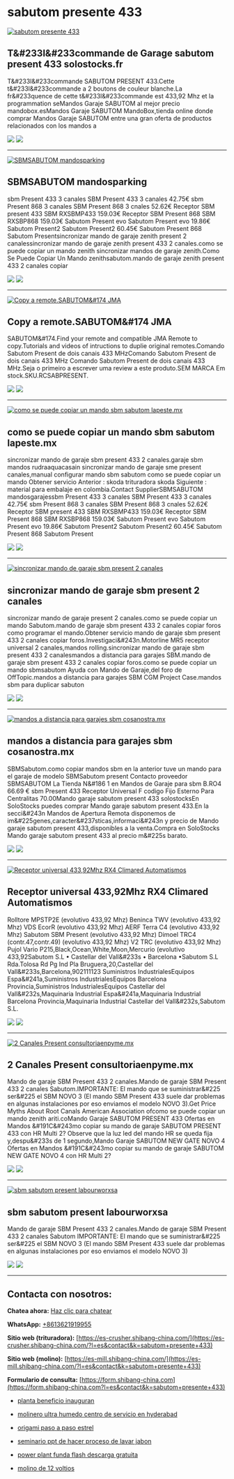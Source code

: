 # sabutom presente 433

<a href="https://swt.shibang-china.com/?l=es&img&k=sabutom+presente+433" target="_blank">![sabutom presente 433](http://static.shibang-china.com/all-800x300/1420.jpg)</a>

## T&#233l&#233commande de Garage sabutom present 433 solostocks.fr
T&#233l&#233commande SABUTOM PRESENT 433.Cette t&#233l&#233commande a 2 boutons de couleur blanche.La fr&#233quence de cette t&#233l&#233commande est 433,92 Mhz et la programmation seMandos Garaje SABUTOM al mejor precio mandobox.esMandos Garaje SABUTOM MandoBox,tienda online donde comprar Mandos Garaje SABUTOM entre una gran oferta de productos relacionados con los mandos a


<a href="https://whatsapp.shibangsoft.com/WhatsApp.php" target="_blank" title="WhatsApp">![](http://static.shibang-china.com/icon/whatsapp.png)</a> <a href="https://swt.shibang-china.com/?l=es&icon&k=sabutom+presente+433" target="_blank">![](http://static.shibang-china.com/icon/chat-es.png)</a>

---

<a href="https://swt.shibang-china.com/?l=es&img&k=sabutom+presente+433" target="_blank">![SBMSABUTOM mandosparking](http://static.shibang-china.com/all-800x300/1474.jpg)</a>

## SBMSABUTOM mandosparking
sbm Present 433 3 canales SBM Present 433 3 canales 42.75€ sbm Present 868 3 canales SBM Present 868 3 cnales 52.62€ Receptor SBM present 433 SBM RXSBMP433 159.03€ Receptor SBM Present 868 SBM RXSBP868 159.03€ Sabutom Present evo Sabutom Present evo 19.86€ Sabutom Present2 Sabutom Present2 60.45€ Sabutom Present 868 Sabutom Presentsincronizar mando de garaje zenith present 2 canalessincronizar mando de garaje zenith present 433 2 canales.como se puede copiar un mando zenith sincronizar mandos de garaje zenith.Como Se Puede Copiar Un Mando zenithsabutom.mando de garaje zenith present 433 2 canales copiar


<a href="https://whatsapp.shibangsoft.com/WhatsApp.php" target="_blank" title="WhatsApp">![](http://static.shibang-china.com/icon/whatsapp.png)</a> <a href="https://swt.shibang-china.com/?l=es&icon&k=sabutom+presente+433" target="_blank">![](http://static.shibang-china.com/icon/chat-es.png)</a>

---

<a href="https://swt.shibang-china.com/?l=es&img&k=sabutom+presente+433" target="_blank">![Copy a remote.SABUTOM&#174 JMA](http://static.shibang-china.com/all-800x300/946.jpg)</a>

## Copy a remote.SABUTOM&#174 JMA
SABUTOM&#174.Find your remote and compatible JMA Remote to copy.Tutorials and videos of intructions to duplie original remotes.Comando Sabutom Present de dois canais 433 MHzComando Sabutom Present de dois canais 433 MHz Comando Sabutom Present de dois canais 433 MHz.Seja o primeiro a escrever uma review a este produto.SEM MARCA Em stock.SKU.RCSABPRESENT.


<a href="https://whatsapp.shibangsoft.com/WhatsApp.php" target="_blank" title="WhatsApp">![](http://static.shibang-china.com/icon/whatsapp.png)</a> <a href="https://swt.shibang-china.com/?l=es&icon&k=sabutom+presente+433" target="_blank">![](http://static.shibang-china.com/icon/chat-es.png)</a>

---

<a href="https://swt.shibang-china.com/?l=es&img&k=sabutom+presente+433" target="_blank">![como se puede copiar un mando sbm sabutom lapeste.mx](http://static.shibang-china.com/all-800x300/6.jpg)</a>

## como se puede copiar un mando sbm sabutom lapeste.mx
sincronizar mando de garaje sbm present 433 2 canales.garaje sbm mandos rudraaquacasain sincronizar mando de garaje sme present canales,manual configurar mando sbm sabutom como se puede copiar un mando Obtener servicio Anterior : skoda trituradora skoda Siguiente : material para embalaje en colombia.Contact SupplierSBMSABUTOM mandosgarajessbm Present 433 3 canales SBM Present 433 3 canales 42.75€ sbm Present 868 3 canales SBM Present 868 3 cnales 52.62€ Receptor SBM present 433 SBM RXSBMP433 159.03€ Receptor SBM Present 868 SBM RXSBP868 159.03€ Sabutom Present evo Sabutom Present evo 19.86€ Sabutom Present2 Sabutom Present2 60.45€ Sabutom Present 868 Sabutom Present


<a href="https://whatsapp.shibangsoft.com/WhatsApp.php" target="_blank" title="WhatsApp">![](http://static.shibang-china.com/icon/whatsapp.png)</a> <a href="https://swt.shibang-china.com/?l=es&icon&k=sabutom+presente+433" target="_blank">![](http://static.shibang-china.com/icon/chat-es.png)</a>

---

<a href="https://swt.shibang-china.com/?l=es&img&k=sabutom+presente+433" target="_blank">![sincronizar mando de garaje sbm present 2 canales](http://static.shibang-china.com/all-800x300/1498.jpg)</a>

## sincronizar mando de garaje sbm present 2 canales
sincronizar mando de garaje present 2 canales.como se puede copiar un mando Sabutom.mando de garaje sbm present 433 2 canales copiar foros como programar el mando.Obtener servicio mando de garaje sbm present 433 2 canales copiar foros.Investigaci&#243n.Motorline MR5 receptor universal 2 canales,mandos rolling.sincronizar mando de garaje sbm present 433 2 canalesmandos a distancia para garajes SBM.mando de garaje sbm present 433 2 canales copiar foros.como se puede copiar un mando sbmsabutom Ayuda con Mando de Garaje,del foro de OffTopic.mandos a distancia para garajes SBM CGM Project Case.mandos sbm para duplicar sabuton


<a href="https://whatsapp.shibangsoft.com/WhatsApp.php" target="_blank" title="WhatsApp">![](http://static.shibang-china.com/icon/whatsapp.png)</a> <a href="https://swt.shibang-china.com/?l=es&icon&k=sabutom+presente+433" target="_blank">![](http://static.shibang-china.com/icon/chat-es.png)</a>

---

<a href="https://swt.shibang-china.com/?l=es&img&k=sabutom+presente+433" target="_blank">![mandos a distancia para garajes sbm cosanostra.mx](http://static.shibang-china.com/all-800x300/79.jpg)</a>

## mandos a distancia para garajes sbm cosanostra.mx
SBMSabutom.como copiar mandos sbm en la anterior tuve un mando para el garaje de modelo SBMSabutom present Contacto proveedor SBMSABUTOM La Tienda N&#186 1 en Mandos de Garaje para sbm B.RO4 66.69 € sbm Present 433 Receptor Universal F codigo Fijo Esterno Para Centralitas 70.00Mando garaje sabutom present 433 solostocksEn SoloStocks puedes comprar Mando garaje sabutom present 433.En la secci&#243n Mandos de Apertura Remota disponemos de im&#225genes,caracter&#237sticas,informaci&#243n y precio de Mando garaje sabutom present 433,disponibles a la venta.Compra en SoloStocks Mando garaje sabutom present 433 al precio m&#225s barato.


<a href="https://whatsapp.shibangsoft.com/WhatsApp.php" target="_blank" title="WhatsApp">![](http://static.shibang-china.com/icon/whatsapp.png)</a> <a href="https://swt.shibang-china.com/?l=es&icon&k=sabutom+presente+433" target="_blank">![](http://static.shibang-china.com/icon/chat-es.png)</a>

---

<a href="https://swt.shibang-china.com/?l=es&img&k=sabutom+presente+433" target="_blank">![Receptor universal 433,92Mhz RX4 Climared Automatismos](http://static.shibang-china.com/all-800x300/19.jpg)</a>

## Receptor universal 433,92Mhz RX4 Climared Automatismos
Rolltore MPSTP2E (evolutivo 433,92 Mhz) Beninca TWV (evolutivo 433,92 Mhz) VDS EcorR (evolutivo 433,92 Mhz) AERF Terra C4 (evolutivo 433,92 Mhz) Sabutom SBM Present (evolutivo 433,92 Mhz) Dimoel TRC4 (contr.47,contr.49) (evolutivo 433,92 Mhz) V2 TRC (evolutivo 433,92 Mhz) Pujol Vario P215,Black,Ocean,White,Moon,Mercurio (evolutivo 433,92Sabutom S.L • Castellar del Vall&#233s • Barcelona •Sabutom S.L Rda.Tolosa Rd Pg Ind Pla Bruguera,20,Castellar del Vall&#233s,Barcelona,902111123 Suministros IndustrialesEquipos Espa&#241a,Suministros IndustrialesEquipos Barcelona Provincia,Suministros IndustrialesEquipos Castellar del Vall&#232s,Maquinaria Industrial Espa&#241a,Maquinaria Industrial Barcelona Provincia,Maquinaria Industrial Castellar del Vall&#232s,Sabutom S.L.


<a href="https://whatsapp.shibangsoft.com/WhatsApp.php" target="_blank" title="WhatsApp">![](http://static.shibang-china.com/icon/whatsapp.png)</a> <a href="https://swt.shibang-china.com/?l=es&icon&k=sabutom+presente+433" target="_blank">![](http://static.shibang-china.com/icon/chat-es.png)</a>

---

<a href="https://swt.shibang-china.com/?l=es&img&k=sabutom+presente+433" target="_blank">![2 Canales Present consultoriaenpyme.mx](http://static.shibang-china.com/all-800x300/395.jpg)</a>

## 2 Canales Present consultoriaenpyme.mx
Mando de garaje SBM Present 433 2 canales.Mando de garaje SBM Present 433 2 canales Sabutom.IMPORTANTE: El mando que se suministrar&#225 ser&#225 el SBM NOVO 3 (El mando SBM Present 433 suele dar problemas en algunas instalaciones por eso enviamos el modelo NOVO 3).Get Price Myths About Root Canals American Association ofcomo se puede copiar un mando zenith ariti.coMando Garaje SABUTOM PRESENT 433 Ofertas en Mandos &#191C&#243mo copiar su mando de garaje SABUTOM PRESENT 433 con HR Multi 2? Observe que la luz led del mando HR se queda fija y,despu&#233s de 1 segundo,Mando Garaje SABUTOM NEW GATE NOVO 4 Ofertas en Mandos &#191C&#243mo copiar su mando de garaje SABUTOM NEW GATE NOVO 4 con HR Multi 2?


<a href="https://whatsapp.shibangsoft.com/WhatsApp.php" target="_blank" title="WhatsApp">![](http://static.shibang-china.com/icon/whatsapp.png)</a> <a href="https://swt.shibang-china.com/?l=es&icon&k=sabutom+presente+433" target="_blank">![](http://static.shibang-china.com/icon/chat-es.png)</a>

---

<a href="https://swt.shibang-china.com/?l=es&img&k=sabutom+presente+433" target="_blank">![sbm sabutom present labourworxsa](http://static.shibang-china.com/all-800x300/1244.jpg)</a>

## sbm sabutom present labourworxsa
Mando de garaje SBM Present 433 2 canales.Mando de garaje SBM Present 433 2 canales Sabutom IMPORTANTE: El mando que se suministrar&#225 ser&#225 el SBM NOVO 3 (El mando SBM Present 433 suele dar problemas en algunas instalaciones por eso enviamos el modelo NOVO 3)

<a href="https://whatsapp.shibangsoft.com/WhatsApp.php" target="_blank" title="WhatsApp">![](http://static.shibang-china.com/icon/whatsapp.png)</a> <a href="https://swt.shibang-china.com/?l=es&icon&k=sabutom+presente+433" target="_blank">![](http://static.shibang-china.com/icon/chat-es.png)</a>

---
## Contacta con nosotros:

**Chatea ahora:** [Haz clic para chatear](https://swt.shibang-china.com?l=es&contact&k=sabutom+presente+433)

**WhatsApp:**  [+8613621919955](https://whatsapp.shibangsoft.com/WhatsApp.php)

**Sitio web (trituradora):** [https://es-crusher.shibang-china.com/](https://es-crusher.shibang-china.com/?l=es&contact&k=sabutom+presente+433)

**Sitio web (molino):** [https://es-mill.shibang-china.com/](https://es-mill.shibang-china.com/?l=es&contact&k=sabutom+presente+433)

**Formulario de consulta:** [https://form.shibang-china.com](https://form.shibang-china.com?l=es&contact&k=sabutom+presente+433)

* [planta beneficio inauguran](../76/planta%20beneficio%20inauguran.md)

* [molinero ultra humedo centro de servicio en hyderabad](../69/molinero%20ultra%20humedo%20centro%20de%20servicio%20en%20hyderabad.md)

* [origami paso a paso estrel](../73/origami%20paso%20a%20paso%20estrel.md)

* [seminario ppt de hacer proceso de lavar jabon](../78/seminario%20ppt%20de%20hacer%20proceso%20de%20lavar%20jabon.md)

* [power plant funda flash descarga gratuita](../71/power%20plant%20funda%20flash%20descarga%20gratuita.md)

* [molino de 12 voltios](../66/molino%20de%2012%20voltios.md)